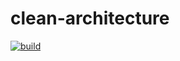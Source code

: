 # clean-architecture
[![build](https://github.com/schambeck/clean-architecture/actions/workflows/gradle.yml/badge.svg)](https://github.com/schambeck/clean-architecture/actions/workflows/gradle.yml)
